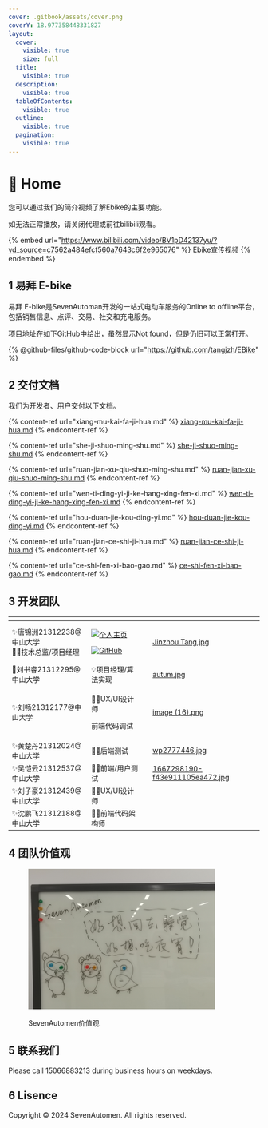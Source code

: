 ```yaml
---
cover: .gitbook/assets/cover.png
coverY: 18.977358448331827
layout:
  cover:
    visible: true
    size: full
  title:
    visible: true
  description:
    visible: true
  tableOfContents:
    visible: true
  outline:
    visible: true
  pagination:
    visible: true
---
```


# 🏡 Home

您可以通过我们的简介视频了解Ebike的主要功能。

如无法正常播放，请关闭代理或前往bilibili观看。

{% embed url="https://www.bilibili.com/video/BV1pD42137yu/?vd_source=c7562a484efcf560a7643c6f2e965076" %}
Ebike宣传视频
{% endembed %}

## 1 易拜 E-bike

易拜 E-bike是SevenAutoman开发的一站式电动车服务的Online to offline平台，包括销售信息、点评、交易、社交和充电服务。

项目地址在如下GitHub中给出，虽然显示Not found，但是仍旧可以正常打开。

{% @github-files/github-code-block url="https://github.com/tangjzh/EBike" %}

## 2 交付文档

我们为开发者、用户交付以下文档。

{% content-ref url="xiang-mu-kai-fa-ji-hua.md" %}
[xiang-mu-kai-fa-ji-hua.md](xiang-mu-kai-fa-ji-hua.md)
{% endcontent-ref %}

{% content-ref url="she-ji-shuo-ming-shu.md" %}
[she-ji-shuo-ming-shu.md](she-ji-shuo-ming-shu.md)
{% endcontent-ref %}

{% content-ref url="ruan-jian-xu-qiu-shuo-ming-shu.md" %}
[ruan-jian-xu-qiu-shuo-ming-shu.md](ruan-jian-xu-qiu-shuo-ming-shu.md)
{% endcontent-ref %}

{% content-ref url="wen-ti-ding-yi-ji-ke-hang-xing-fen-xi.md" %}
[wen-ti-ding-yi-ji-ke-hang-xing-fen-xi.md](wen-ti-ding-yi-ji-ke-hang-xing-fen-xi.md)
{% endcontent-ref %}

{% content-ref url="hou-duan-jie-kou-ding-yi.md" %}
[hou-duan-jie-kou-ding-yi.md](hou-duan-jie-kou-ding-yi.md)
{% endcontent-ref %}

{% content-ref url="ruan-jian-ce-shi-ji-hua.md" %}
[ruan-jian-ce-shi-ji-hua.md](ruan-jian-ce-shi-ji-hua.md)
{% endcontent-ref %}

{% content-ref url="ce-shi-fen-xi-bao-gao.md" %}
[ce-shi-fen-xi-bao-gao.md](ce-shi-fen-xi-bao-gao.md)
{% endcontent-ref %}

## 3 开发团队

<table data-view="cards"><thead><tr><th></th><th></th><th></th><th data-hidden data-card-cover data-type="files"></th></tr></thead><tbody><tr><td><span data-gb-custom-inline data-tag="emoji" data-code="2728">✨</span>唐锦洲21312238@中山大学<br><span data-gb-custom-inline data-tag="emoji" data-code="1f477-2642">👷‍♂️</span>技术总监/项目经理</td><td><p><a href="https://tangjzh.github.io"><img src="https://img.shields.io/badge/%E4%B8%AA%E4%BA%BA%E4%B8%BB%E9%A1%B5-tangjzh_homepage-blue" alt="个人主页"></a></p><p><a href="https://github.com/tangjzh"><img src="https://img.shields.io/badge/GitHub-tangjzh-red?logo=github" alt="GitHub"></a></p></td><td></td><td><a href=".gitbook/assets/Jinzhou Tang.jpg">Jinzhou Tang.jpg</a></td></tr><tr><td><span data-gb-custom-inline data-tag="emoji" data-code="1f950">🥐</span>刘书睿21312295@中山大学</td><td><span data-gb-custom-inline data-tag="emoji" data-code="1f4a1">💡</span>项目经理/算法实现</td><td></td><td><a href=".gitbook/assets/autum.jpg">autum.jpg</a></td></tr><tr><td><span data-gb-custom-inline data-tag="emoji" data-code="2728">✨</span>刘畅21312177@中山大学</td><td><p><span data-gb-custom-inline data-tag="emoji" data-code="1f477-2642">👷‍♂️</span>UX/UI设计师</p><p>     前端代码调试</p></td><td></td><td><a href=".gitbook/assets/image (16).png">image (16).png</a></td></tr><tr><td><span data-gb-custom-inline data-tag="emoji" data-code="2728">✨</span>黄楚丹21312024@中山大学</td><td><span data-gb-custom-inline data-tag="emoji" data-code="1f477-2642">👷‍♂️</span>后端测试</td><td></td><td><a href=".gitbook/assets/wp2777446.jpg">wp2777446.jpg</a></td></tr><tr><td><span data-gb-custom-inline data-tag="emoji" data-code="2728">✨</span>吴恺云21312537@中山大学</td><td><span data-gb-custom-inline data-tag="emoji" data-code="1f477-2642">👷‍♂️</span>前端/用户测试</td><td></td><td><a href=".gitbook/assets/1667298190-f43e911105ea472.jpg">1667298190-f43e911105ea472.jpg</a></td></tr><tr><td><span data-gb-custom-inline data-tag="emoji" data-code="2728">✨</span>刘子豪21312439@中山大学</td><td><span data-gb-custom-inline data-tag="emoji" data-code="1f477-2642">👷‍♂️</span>UX/UI设计师</td><td></td><td></td></tr><tr><td><span data-gb-custom-inline data-tag="emoji" data-code="2728">✨</span>沈鹏飞21312188@中山大学</td><td><span data-gb-custom-inline data-tag="emoji" data-code="1f477-2642">👷‍♂️</span>前端代码架构师</td><td></td><td></td></tr></tbody></table>

## 4 团队价值观

<figure><img src=".gitbook/assets/c8d48e66663f8b627f719060fcf9e71.jpg" alt="" width="375"><figcaption><p>SevenAutomen价值观</p></figcaption></figure>

## 5 联系我们

Please call 15066883213 during business hours on weekdays.

## 6 Lisence

Copyright © 2024 SevenAutomen. All rights reserved.
